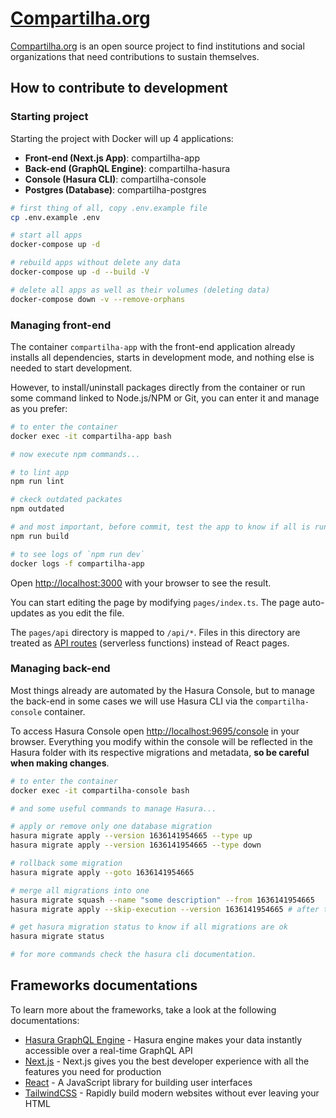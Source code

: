# [Compartilha.org](https://compartilha.org)

[Compartilha.org](https://compartilha.org) is an open source project to find institutions and social organizations that need contributions to sustain themselves.

## How to contribute to development

### Starting project

Starting the project with Docker will up 4 applications:

- **Front-end (Next.js App)**: compartilha-app
- **Back-end (GraphQL Engine)**: compartilha-hasura
- **Console (Hasura CLI)**: compartilha-console
- **Postgres (Database)**: compartilha-postgres

```bash
# first thing of all, copy .env.example file
cp .env.example .env

# start all apps
docker-compose up -d

# rebuild apps without delete any data
docker-compose up -d --build -V

# delete all apps as well as their volumes (deleting data)
docker-compose down -v --remove-orphans
```

### Managing front-end

The container `compartilha-app` with the front-end application already installs all dependencies, starts in development mode, and nothing else is needed to start development.

However, to install/uninstall packages directly from the container or run some command linked to Node.js/NPM or Git, you can enter it and manage as you prefer:

```bash
# to enter the container
docker exec -it compartilha-app bash

# now execute npm commands...

# to lint app
npm run lint

# ckeck outdated packates
npm outdated

# and most important, before commit, test the app to know if all is running fine
npm run build

# to see logs of `npm run dev`
docker logs -f compartilha-app
```

Open [http://localhost:3000](http://localhost:3000) with your browser to see the result.

You can start editing the page by modifying `pages/index.ts`. The page auto-updates as you edit the file.

The `pages/api` directory is mapped to `/api/*`. Files in this directory are treated as [API routes](https://nextjs.org/docs/api-routes/introduction) (serverless functions) instead of React pages.

### Managing back-end

Most things already are automated by the Hasura Console, but to manage the back-end in some cases we will use Hasura CLI via the `compartilha-console` container.

To access Hasura Console open [http://localhost:9695/console](http://localhost:9695/console) in your browser. Everything you modify within the console will be reflected in the Hasura folder with its respective migrations and metadata, **so be careful when making changes**.

```bash
# to enter the container
docker exec -it compartilha-console bash

# and some useful commands to manage Hasura...

# apply or remove only one database migration
hasura migrate apply --version 1636141954665 --type up
hasura migrate apply --version 1636141954665 --type down

# rollback some migration
hasura migrate apply --goto 1636141954665

# merge all migrations into one
hasura migrate squash --name "some description" --from 1636141954665
hasura migrate apply --skip-execution --version 1636141954665 # after that, skip migration execution because it has already been applied

# get hasura migration status to know if all migrations are ok
hasura migrate status

# for more commands check the hasura cli documentation.
```

## Frameworks documentations

To learn more about the frameworks, take a look at the following documentations:

- [Hasura GraphQL Engine](https://hasura.io/docs/latest/graphql/core/index.html) - Hasura engine makes your data instantly accessible over a real-time GraphQL API
- [Next.js](https://nextjs.org/docs) - Next.js gives you the best developer experience with all the features you need for production
- [React](https://reactjs.org/docs/getting-started.html) - A JavaScript library for building user interfaces
- [TailwindCSS](https://tailwindcss.com/) - Rapidly build modern websites without ever leaving your HTML
